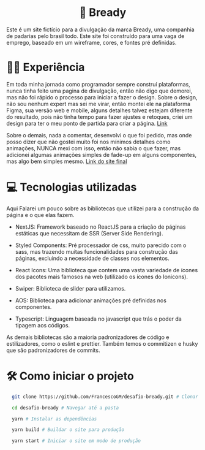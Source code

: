 <h1 align='center'>🍞 Bready</h1>

Este é um site fictício para a divulgação da marca Bready, uma companhia de padarias pelo brasil todo.
Este site foi construído para uma vaga de emprego, baseado em um wireframe, cores, e fontes pré definidas.

# 👩‍💻 Experiência

Em toda minha jornada como programador sempre construí plataformas, nunca tinha feito uma pagina de divulgação, então não digo que demorei, mas não foi rápido o processo para iniciar a fazer o design. Sobre o design, não sou nenhum expert mas sei me virar, então montei ele na plataforma Figma, sua versão web e mobile, alguns detalhes talvez estejam diferente do resultado, pois não tinha tempo para fazer ajustes e retoques, criei um design para ter o meu ponto de partida para criar a página. [Link](https://www.figma.com/file/5jrD8fd7FMnxa5mon8MUOB/desafio-booky)

Sobre o demais, nada a comentar, desenvolvi o que foi pedido, mas onde posso dizer que não gostei muito foi nos mínimos detalhes como animações, NUNCA mexi com isso, então não sabia o que fazer, mas adicionei algumas animações simples de fade-up em alguns componentes, mas algo bem simples mesmo. [Link do site final](https://desafio-bready.vercel.app/)

# 💻 Tecnologias utilizadas

Aqui Falarei um pouco sobre as bibliotecas que utilizei para a construção da página e o que elas fazem.

- NextJS: Framework baseado no ReactJS para a criação de páginas estáticas que necessitam de SSR (Server Side Rendering).

- Styled Components: Pré processador de css, muito parecido com o sass, mas trazendo muitas funcionalidades para construção das páginas, excluindo a necessidade de classes nos elementos.

- React Icons: Uma biblioteca que contem uma vasta variedade de ícones dos pacotes mais famosos na web (utilizado os ícones do Ionicons).

- Swiper: Biblioteca de slider para utilizamos.

- AOS: Biblioteca para adicionar animações pré definidas nos componentes.

- Typescript: Linguagem baseada no javascript que trás o poder da tipagem aos códigos.

As demais bibliotecas são a maioria padronizadores de código e estilizadores, como o eslint e prettier. Também temos o commitizen e husky que são padronizadores de commits.

# 🛠 Como iniciar o projeto

```bash
  git clone https://github.com/FrancescoGM/desafio-bready.git # Clonar o repositório

  cd desafio-bready # Navegar até a pasta

  yarn # Instalar as dependências

  yarn build # Buildar o site para produção

  yarn start # Iniciar o site em modo de produção
```
